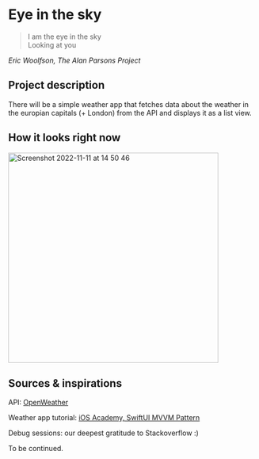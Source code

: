 # Eye in the sky

> I am the eye in the sky  
> Looking at you  

*Eric Woolfson, The Alan Parsons Project*   

## Project description
There will be a simple weather app that fetches data about the weather in the europian capitals (+ London) from the API and displays it as a list view. 

## How it looks right now

<img width="424" alt="Screenshot 2022-11-11 at 14 50 46" src="https://user-images.githubusercontent.com/45575272/201370972-984dccea-b85d-4bba-b856-952dd8fe6bef.png">

## Sources & inspirations

API: [OpenWeather](https://openweathermap.org/api)

Weather app tutorial: [iOS Academy, SwiftUI MVVM Pattern](https://www.youtube.com/watch?v=ak8x-p-q8tU)

Debug sessions: our deepest gratitude to Stackoverflow :)

To be continued.
